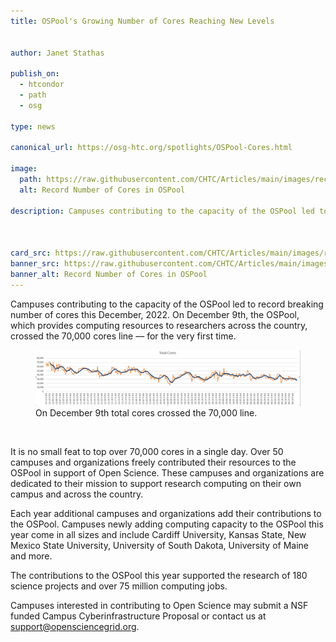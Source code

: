 ```yaml
---
title: OSPool's Growing Number of Cores Reaching New Levels 


author: Janet Stathas

publish_on:
  - htcondor
  - path
  - osg
  
type: news 

canonical_url: https://osg-htc.org/spotlights/OSPool-Cores.html

image:
  path: https://raw.githubusercontent.com/CHTC/Articles/main/images/recordcores.png
  alt: Record Number of Cores in OSPool
  
description: Campuses contributing to the capacity of the OSPool led to record breaking number of cores this December, 2022. On December 9th, the OSPool, which provides computing resources to researchers across the country, crossed the 70,000 cores line –– for the very first time.



card_src: https://raw.githubusercontent.com/CHTC/Articles/main/images/recordcores.png
banner_src: https://raw.githubusercontent.com/CHTC/Articles/main/images/recordcores.png
banner_alt: Record Number of Cores in OSPool
---
```

Campuses contributing to the capacity of the OSPool led to record breaking number of cores this December, 2022. On December 9th, the OSPool, which provides computing resources to researchers across the country, crossed the 70,000 cores line –– for the very first time.

  <figure>
  <img class="w-100" src="https://raw.githubusercontent.com/CHTC/Articles/main/images/recordcores.png" alt="Cores crossed the 70,000 line –– for the very first time."/>
  <figcaption class="figure-caption">On December 9th total cores crossed the 70,000 line.<br/></figcaption>
</figure><br>

It is no small feat to top over 70,000 cores in a single day. Over 50 campuses and organizations freely contributed their resources to the OSPool in support of Open Science. These campuses and organizations are dedicated to their mission to support research computing on their own campus and across the country. 

Each year additional campuses and organizations add their contributions to the OSPool. Campuses newly adding computing capacity to the OSPool this year come in all sizes and include Cardiff University, Kansas State, New Mexico State University, University of South Dakota,  University of Maine and more. 

The contributions to the OSPool this year supported the research of 180 science projects and over 75 million computing  jobs. 

Campuses interested in contributing to Open Science may submit a NSF funded Campus Cyberinfrastructure Proposal or contact us at [support@opensciencegrid.org](mailto:support@opensciencegrid.org).
